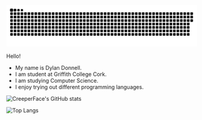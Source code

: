 <img src="https://raw.githubusercontent.com/dy-tea/dy-tea/output/snake.svg" alt="Snake animation" />

Hello!
- My name is Dylan Donnell.
- I am student at Griffith College Cork.
- I am studying Computer Science.
- I enjoy trying out different programming languages.

![CreeperFace's GitHub stats](https://github-readme-stats.vercel.app/api/?username=dy-tea\&show_icons=true\&title_color=fff\&icon_color=79ff97\&text_color=9f9f9f\&bg_color=151515)

![Top Langs](https://github-readme-stats.vercel.app/api/top-langs/?username=dy-tea&theme=transparent&langs_count=10)

